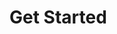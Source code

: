 <!-- THIS IS ALL GENERATED DOCUMENTATION via generate_robot_docs.py. DO NOT MODIFY THIS FILE DIRECTLY. -->
# Get Started


